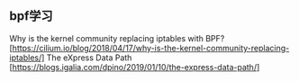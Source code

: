 ## bpf学习

Why is the kernel community replacing iptables with BPF?
[https://cilium.io/blog/2018/04/17/why-is-the-kernel-community-replacing-iptables/]
The eXpress Data Path
[https://blogs.igalia.com/dpino/2019/01/10/the-express-data-path/]
